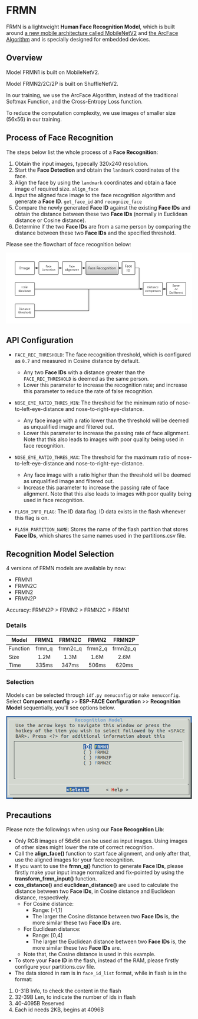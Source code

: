 # FRMN

FRMN is a lightweight **Human Face Recognition Model**, which is built around [a new mobile architecture called MobileNetV2](https://arxiv.org/abs/1801.04381) and [the ArcFace Algorithm](https://arxiv.org/abs/1801.07698) and is specially designed for embedded devices.

## Overview

Model FRMN1 is built on MobileNetV2.

Model FRMN2/2C/2P is built on ShuffleNetV2.

In our training, we use the ArcFace Algorithm, instead of the traditional Softmax Function, and the Cross-Entropy Loss function.

To reduce the computation complexity, we use images of smaller size (56x56) in our training.


## Process of Face Recognition

The steps below list the whole process of a **Face Recognition**:

1. Obtain the input images, typecally 320x240 resolution.
2. Start the **Face Detection** and obtain the `landmark` coordinates of the face.
3. Align the face by using the `landmark` coordinates and obtain a face image of required size. `align_face`
4. Input the aligned face image to the face recognition algorithm and generate a **Face ID**. `get_face_id` and `recognize_face`
5. Compare the newly generated **Face ID** against the existing **Face IDs** and obtain the distance between these two **Face IDs** (normally in Euclidean distance or Cosine distance).
6. Determine if the two **Face IDs** are from a same person by comparing the distance between these two **Face IDs** and the specified threshold.

Please see the flowchart of face recognition below:

![face-recognition-system](../img/face-recognition-system.png)

## API Configuration

- `FACE_REC_THRESHOLD`: The face recognition threshold, which is configured as `0.7` and measured in Cosine distance by default. 
    - Any two **Face IDs** with a distance greater than the `FACE_REC_THRESHOLD` is deemed as the same person. 
    - Lower this parameter to increase the recognition rate; and increase this parameter to reduce the rate of false recognition.

- `NOSE_EYE_RATIO_THRES_MIN`: The threshold for the minimum ratio of nose-to-left-eye-distance and nose-to-right-eye-distance. 
    - Any face image with a ratio lower than the threshold will be deemed as unqualified image and filtered out.
    - Lower this parameter to increase the passing rate of face alignment. Note that this also leads to images with poor quality being used in face recognition.

- `NOSE_EYE_RATIO_THRES_MAX`: The threshold for the maximum ratio of nose-to-left-eye-distance and nose-to-right-eye-distance. 
    - Any face image with a ratio higher than the threshold will be deemed as unqualified image and filtered out.
    - Increase this parameter to increase the passing rate of face alignment. Note that this also leads to images with poor quality being used in face recognition.

- `FLASH_INFO_FLAG`: The ID data flag. ID data exists in the flash whenever this flag is on.

- `FLASH_PARTITION_NAME`: Stores the name of the flash partition that stores **Face IDs**, which shares the same names used in the partitions.csv file.

## Recognition Model Selection

4 versions of FRMN models are available by now:
- FRMN1
- FRMN2C
- FRMN2
- FRMN2P

Accuracy: FRMN2P > FRMN2 > FRMN2C > FRMN1

### Details
|Model|FRMN1|FRMN2C|FRMN2|FRMN2P|
| ----- |:-----:|:-----:|:-----:|:-----:|
|Function|frmn_q|frmn2c_q|frmn2_q|frmn2p_q|
|Size| 1.2M |1.3M|1.6M|2.6M|
|Time| 335ms|347ms|506ms|620ms|


### Selection

Models can be selected through `idf.py menuconfig` or `make menuconfig`. Select **Component config** >> **ESP-FACE Configuration** >> **Recognition Model** sequentially, you'll see options below.

![Recognition model selection](../img/recognition_model_selection.png)


## Precautions

Please note the followings when using our **Face Recognition Lib**:

- Only RGB images of 56x56 can be used as input images. Using images of other sizes might lower the rate of correct recognition.
- Call the **align_face()** function to start face alignment, and only after that, use the aligned images for your face recognition.
- If you want to use the **frmn_q()** function to generate **Face IDs**, please firstly make your input image normalized and fix-pointed by using the **transform_frmn_input()** function.
- **cos_distance()** and **euclidean_distance()** are used to calculate the distance between two **Face IDs**, in Cosine distance and Euclidean distance, respectively. 
    - For Cosine distance:
        - Range: [-1,1]
        - The larger the Cosine distance between two **Face IDs** is, the more similar these two **Face IDs** are.
    - For Euclidean distance:
        - Range: [0,4]
        - The larger the Euclidean distance between two **Face IDs** is, the more similar these two **Face IDs** are.
    - Note that, the Cosine distance is used in this example.
- To store your **Face ID** in the flash, instead of the RAM, please firstly configure your partitions.csv file.
- The data stored in ram is in `face_id_list` format, while in flash is in the format:
1. 0-31B Info, to check the content in the flash
2. 32-39B Len, to indicate the number of ids in flash
3. 40-4095B Reserved
4. Each id needs 2KB, begins at 4096B
